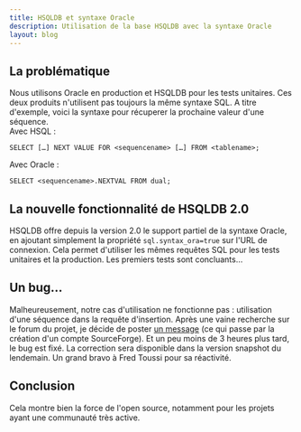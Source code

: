 ```yaml
---
title: HSQLDB et syntaxe Oracle
description: Utilisation de la base HSQLDB avec la syntaxe Oracle
layout: blog
---
```

## La problématique

Nous utilisons Oracle en production et HSQLDB pour les tests unitaires. Ces deux produits
n'utilisent pas toujours la même syntaxe SQL. A titre d'exemple, voici la syntaxe pour récuperer la
prochaine valeur d'une séquence.  
Avec HSQL :

```
SELECT […] NEXT VALUE FOR <sequencename> […] FROM <tablename>;
```

Avec Oracle :

```
SELECT <sequencename>.NEXTVAL FROM dual;
```

## La nouvelle fonctionnalité de HSQLDB 2.0

HSQLDB offre depuis la version 2.0 le support partiel de la syntaxe Oracle, en ajoutant simplement
la propriété `sql.syntax_ora=true` sur l'URL de connexion. Cela permet d'utiliser les mêmes requêtes
SQL pour les tests unitaires et la production. Les premiers tests sont concluants…

## Un bug…

Malheureusement, notre cas d'utilisation ne fonctionne pas : utilisation d'une séquence dans la
requête d'insertion. Après une vaine recherche sur le forum du projet, je décide de poster [un
message](http://sourceforge.net/projects/hsqldb/forums/forum/73674/topic/4400421) (ce qui passe par
la création d'un compte SourceForge). Et un peu moins de 3 heures plus tard, le bug est fixé. La
correction sera disponible dans la version snapshot du lendemain. Un grand bravo à Fred Toussi pour
sa réactivité.

## Conclusion

Cela montre bien la force de l'open source, notamment pour les projets ayant une communauté très
active.
